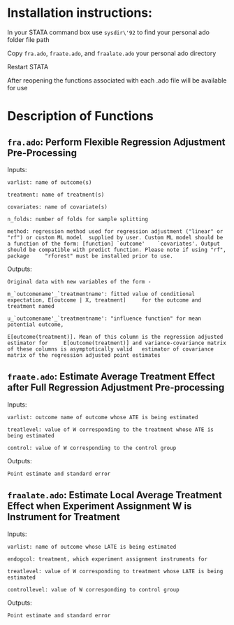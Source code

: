 # Installation instructions:
	
In your STATA command box use `sysdir\'92` to find your personal ado folder file path

Copy `fra.ado`, `fraate.ado`, and `fraalate.ado` your personal ado directory

Restart STATA

After reopening the functions associated with each .ado file will be available for use


# Description of Functions

## `fra.ado`: Perform Flexible Regression Adjustment Pre-Processing

Inputs:

	varlist: name of outcome(s)
	
	treatment: name of treatment(s)
	
	covariates: name of covariate(s)
	
	n_folds: number of folds for sample splitting
	
	method: regression method used for regression adjustment ("linear" or "rf") or custom ML model 	supplied by user. Custom ML model should be a function of the form: [function] `outcome' 	`covariates'. Output should be compatible with predict function. Please note if using "rf", package 	"rforest" must be installed prior to use.	
	
Outputs:

	Original data with new variables of the form - 
	
	m_`outcomename'_`treatmentname': fitted value of conditional expectation, E[outcome | X, treatment] 	for the outcome and treatment named
	
	u_`outcomename'_`treatmentname': "influence function" for mean potential outcome,
	
	E[outcome(treatment)]. Mean of this column is the regression adjusted estimator for 	E[outcome(treatment)] and variance-covariance matrix of these columns is asymptotically valid 	estimator of covariance matrix of the regression adjusted point estimates
	

## `fraate.ado`: Estimate Average Treatment Effect after Full Regression Adjustment Pre-processing

Inputs:

	varlist: outcome name of outcome whose ATE is being estimated
	
	treatlevel: value of W corresponding to the treatment whose ATE is being estimated
	
	control: value of W corresponding to the control group
	

Outputs:

	Point estimate and standard error



## `fraalate.ado`: Estimate Local Average Treatment Effect when Experiment Assignment W is Instrument for Treatment

Inputs:

	varlist: name of outcome whose LATE is being estimated
	
	endogcol: treatment, which experiment assignment instruments for
	
	treatlevel: value of W corresponding to treatment whose LATE is being estimated
	
	controllevel: value of W corresponding to control group
	

Outputs:

 	Point estimate and standard error
